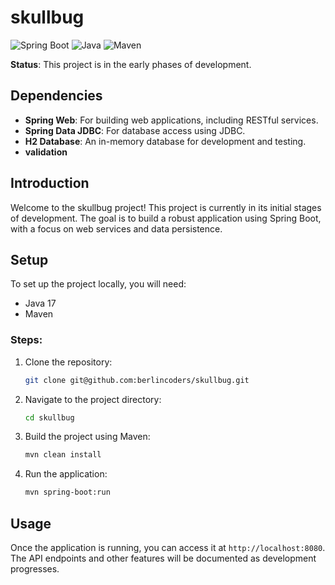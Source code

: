 # skullbug

![Spring Boot](https://img.shields.io/badge/Spring_Boot-3.3.2-blue)
![Java](https://img.shields.io/badge/Java-17-blue)
![Maven](https://img.shields.io/badge/Maven-blue)

**Status**: This project is in the early phases of development.

## Dependencies

- **Spring Web**: For building web applications, including RESTful services.
- **Spring Data JDBC**: For database access using JDBC.
- **H2 Database**: An in-memory database for development and testing.
- **validation**

## Introduction

Welcome to the skullbug project! This project is currently in its initial stages of development. The goal is to build a robust application using Spring Boot, with a focus on web services and data persistence.

## Setup

To set up the project locally, you will need:

- Java 17
- Maven

### Steps:

1. Clone the repository:
    ```bash
    git clone git@github.com:berlincoders/skullbug.git
    ```
2. Navigate to the project directory:
    ```bash
    cd skullbug
    ```
3. Build the project using Maven:
    ```bash
    mvn clean install
    ```
4. Run the application:
    ```bash
    mvn spring-boot:run
    ```

## Usage

Once the application is running, you can access it at `http://localhost:8080`. The API endpoints and other features will be documented as development progresses.





